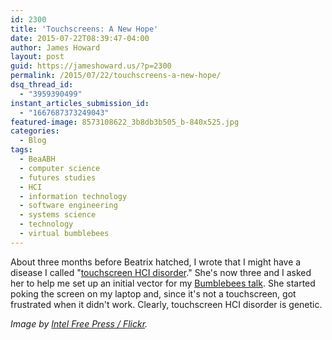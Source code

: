 ```yaml
---
id: 2300
title: 'Touchscreens: A New Hope'
date: 2015-07-22T08:39:47-04:00
author: James Howard
layout: post
guid: https://jameshoward.us/?p=2300
permalink: /2015/07/22/touchscreens-a-new-hope/
dsq_thread_id:
  - "3959390499"
instant_articles_submission_id:
  - "1667687373249043"
featured-image: 8573108622_3b8db3b505_b-840x525.jpg
categories:
  - Blog
tags:
  - BeaABH
  - computer science
  - futures studies
  - HCI
  - information technology
  - software engineering
  - systems science
  - technology
  - virtual bumblebees
---
```

About three months before Beatrix hatched, I wrote that I might have a disease I called "[touchscreen HCI disorder](https://jameshoward.us/2012/01/05/touchscreen-hci-disorder/)."  She's now three and I asked her to help me set up an initial vector for my [Bumblebees talk](https://jameshoward.us/2015/06/21/im-going-to-mathfest/).  She started poking the screen on my laptop and, since it's not a touchscreen, got frustrated when it didn't work.  Clearly, touchscreen HCI disorder is genetic.

_Image by [Intel Free Press / Flickr](https://www.flickr.com/photos/intelfreepress/8573108622)._
